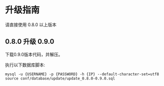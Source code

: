 # 升级指南
请直接使用 0.8.0 以上版本

## 0.8.0 升级 0.9.0
下载0.9.0版本代码，并解压。

执行以下数据库脚本:
```
mysql -u {USERNAME} -p {PASSWORD} -h {IP} --default-character-set=utf8
source conf/database/update/update_0.8.0-0.9.0.sql
```



